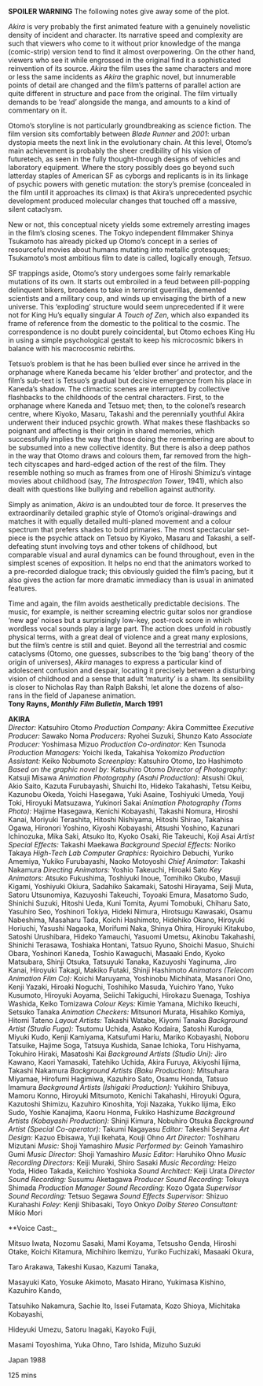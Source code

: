 
**SPOILER WARNING** The following notes give away some of the plot.

_Akira_ is very probably the first animated feature with a genuinely novelistic density of incident and character. Its narrative speed and complexity are such that viewers who come to it without prior knowledge of the manga (comic-strip) version tend to find it almost overpowering. On the other hand, viewers who see it while engrossed in the original find it a sophisticated reinvention of its source. _Akira_ the film uses the same characters and more or less the same incidents as _Akira_ the graphic novel, but innumerable points of detail are changed and the film’s patterns of parallel action are quite different in structure and pace from the original. The film virtually demands to be ‘read’ alongside the manga, and amounts to a kind of commentary on it.

Otomo’s storyline is not particularly groundbreaking as science fiction. The film version sits comfortably between _Blade Runner_ and _2001_: urban dystopia meets the next link in the evolutionary chain. At this level, Otomo’s main achievement is probably the sheer credibility of his vision of futuretech, as seen in the fully thought-through designs of vehicles and laboratory equipment. Where the story possibly does go beyond such latterday staples of American SF as cyborgs and replicants is in its linkage of psychic powers with genetic mutation: the story’s premise (concealed in the film until it approaches its climax) is that Akira’s unprecedented psychic development produced molecular changes that touched off a massive, silent cataclysm.

New or not, this conceptual nicety yields some extremely arresting images in the film’s closing scenes. The Tokyo independent filmmaker Shinya Tsukamoto has already picked up Otomo’s concept in a series of resourceful movies about humans mutating into metallic grotesques; Tsukamoto’s most ambitious film to date is called, logically enough, _Tetsuo_.

SF trappings aside, Otomo’s story undergoes some fairly remarkable mutations of its own. It starts out embroiled in a feud between pill-popping delinquent bikers, broadens to take in terrorist guerrillas, demented scientists and a military coup, and winds up envisaging the birth of a new universe. This ‘exploding’ structure would seem unprecedented if it were not for King Hu’s equally singular _A Touch of Zen_, which also expanded its frame of reference from the domestic to the political to the cosmic. The correspondence is no doubt purely coincidental, but Otomo echoes King Hu in using a simple psychological gestalt to keep his microcosmic bikers in balance with his macrocosmic rebirths.

Tetsuo’s problem is that he has been bullied ever since he arrived in the orphanage where Kaneda became his ‘elder brother’ and protector, and the film’s sub-text is Tetsuo’s gradual but decisive emergence from his place in Kaneda’s shadow. The climactic scenes are interrupted by collective flashbacks to the childhoods of the central characters. First, to the orphanage where Kaneda and Tetsuo met; then, to the colonel’s research centre, where Kiyoko, Masaru, Takashi and the perennially youthful Akira underwent their induced psychic growth. What makes these flashbacks so poignant and affecting is their origin in shared memories, which successfully implies the way that those doing the remembering are about to be subsumed into a new collective identity. But there is also a deep pathos in the way that Otomo draws and colours them, far removed from the high-tech cityscapes and hard-edged action of the rest of the film. They resemble nothing so much as frames from one of Hiroshi Shimizu’s vintage movies about childhood (say, _The Introspection_ _Tower_, 1941), which also dealt with questions like bullying and rebellion against authority.

Simply as animation, _Akira_ is an undoubted tour de force. It preserves the extraordinarily detailed graphic style of Otomo’s original-drawings and matches it with equally detailed multi-planed movement and a colour spectrum that prefers shades to bold primaries. The most spectacular set-piece is the psychic attack on Tetsuo by Kiyoko, Masaru and Takashi, a self-defeating stunt involving toys and other tokens of childhood, but comparable visual and aural dynamics can be found throughout, even in the simplest scenes of exposition. It helps no end that the animators worked to a pre-recorded dialogue track; this obviously guided the film’s pacing, but it also gives the action far more dramatic immediacy than is usual in animated features.

Time and again, the film avoids aesthetically predictable decisions. The music, for example, is neither screaming electric guitar solos nor grandiose ‘new age’ noises but a surprisingly low-key, post-rock score in which wordless vocal sounds play a large part. The action does unfold in robustly physical terms, with a great deal of violence and a great many explosions, but the film’s centre is still and quiet. Beyond all the terrestrial and cosmic cataclysms (Otomo, one guesses, subscribes to the ‘big bang’ theory of the origin of universes), _Akira_ manages to express a particular kind of adolescent confusion and despair, locating it precisely between a disturbing vision of childhood and a sense that adult ‘maturity’ is a sham. Its sensibility is closer to Nicholas Ray than Ralph Bakshi, let alone the dozens of also-rans in the field of Japanese animation.<br>
**Tony Rayns, _Monthly Film Bulletin_, March 1991**<br>

**AKIRA**<br>
_Director:_ Katsuhiro Otomo
_Production Company:_ Akira Committee
_Executive Producer:_ Sawako Noma
_Producers:_ Ryohei Suzuki, Shunzo Kato
_Associate Producer:_ Yoshimasa Mizuo
_Production Co-ordinator:_ Ken Tsunoda
_Production Managers:_ Yoichi Ikeda, Takahisa Yokomizo
_Production Assistant:_ Keiko Nobumoto
_Screenplay:_ Katsuhiro Otomo, Izo Hashimoto
_Based on the graphic novel by:_ Katsuhiro Otomo
_Director of Photography:_ Katsuji Misawa
_Animation Photography (Asahi Production):_ Atsushi Okui, Akio Saito, Kazuta Furubayashi, Shuichi Ito, Hideko Takahashi, Tetsu Keibu, Kazunobu Okeda, Yoichi Hasegawa, Yuki Asaine, Toshiyuki Umeda, Youji Toki, Hiroyuki Matsuzawa, Yukinori Sakai
_Animation Photography (Toms Photo):_ Hajime Hasegawa, Kenichi Kobayashi, Takashi Nomura, Hiroshi Kanai, Moriyuki Terashita, Hitoshi Nishiyama, Hitoshi Shirao, Takahisa Ogawa, Hironori Yoshino, Kiyoshi Kobayashi, Atsushi Yoshino, Kazunari Ichinozuka, Mika Saki, Atsuko Ito, Kyoko Osaki, Rie Takeuchi, Koji Asai
_Artist Special Effects:_ Takashi Maekawa
_Background Special Effects:_ Noriko Takaya
_High-Tech Lab Computer Graphics:_ Ryoichiro Debuchi, Yuriko Amemiya, Yukiko Furubayashi, Naoko Motoyoshi
_Chief Animator:_ Takashi Nakamura
_Directing Animators:_ Yoshio Takeuchi, Hiroaki Sato
_Key Animators:_ Atsuko Fukushima, Toshiyuki Inoue, Tomihiko Okubo, Masuji Kigami, Yoshiyuki Okiura,
Sadahiko Sakamaki, Satoshi Hirayama, Seiji Muta, Satoru Utsunomiya, Kazuyoshi Takeuchi, Toyoaki Emura, Masatomo Sudo, Shinichi Suzuki, Hitoshi Ueda, Kuni Tomita, Ayumi Tomobuki, Chiharu Sato, Yasuhiro Seo, Yoshinori Tokiya, Hideki Nimura, Hirotsugu Kawasaki, Osamu Nabeshima, Masaharu Tada, Koichi Hashimoto, Hidehiko Okano, Hiroyuki Horiuchi, Yasushi Nagaoka, Morifumi Naka, Shinya Ohira, Hiroyuki Kitakubo, Satoshi Urushibara, Hideko Yamauchi, Yasuomi Umetsu, Akinobu Takahashi, Shinichi Terasawa, Toshiaka Hontani, Tatsuo Ryuno, Shoichi Masuo, Shuichi Obara, Yoshinori Kaneda, Toshio Kawaguchi, Masaaki Endo, Kyoko Matsubara, Shinji Otsuka, Tatsuyuki Tanaka, Kazuyoshi Yaginuma, Jiro Kanai, Hiroyuki Takagi, Makiko Futaki, Shinji Hashimoto
_Animators (Telecom Animation Film Co):_ Koichi Maruyama, Yoshinobu Michihata, Masanori Ono, Kenji Yazaki, Hiroaki Noguchi, Toshihiko Masuda, Yuichiro Yano, Yuko Kusumoto, Hiroyuki Aoyama, Seiichi Takiguchi, Hirokazu Suenaga, Toshiya Washida, Keiko Tomizawa
_Colour Keys:_ Kimie Yamana, Michiko Ikeuchi, Setsuko Tanaka
_Animation Checkers:_ Mitsunori Murata, Hisahiko Komiya, Hitomi Tateno
_Layout Artists:_ Takashi Watabe, Kiyomi Tanaka
_Background Artist (Studio Fuga):_ Tsutomu Uchida, Asako Kodaira, Satoshi Kuroda, Miyuki Kudo, Kenji Kamiyama, Katsufumi Hariu, Mariko Kobayashi, Noboru Tatsuike, Hajime Soga, Tatsuya Kushida, Sanae Ichioka, Toru Hishyama, Tokuhiro Hiraki, Masatoshi Kai
_Background Artists (Studio Uni):_ Jiro Kawano, Kaori Yamasaki, Tatehiko Uchida, Akira Furuya, Akiyoshi Iijima, Takashi Nakamura
_Background Artists (Baku Production):_ Mitsuhara Miyamae, Hirofumi Hagimiwa, Kazuhiro Sato, Osamu Honda, Tatsuo Imamura
_Background Artists (Ishigaki Production):_ Yukihiro Shibuya, Mamoru Konno, Hiroyuki Mitsumoto, Kenichi Takahashi, Hiroyuki Ogura, Kazutoshi Shimizu,
Kazuhiro Kinoshita, Yoji Nazaka, Yukiko Iijima, Eiko Sudo, Yoshie Kanajima, Kaoru Honma, Fukiko Hashizume
_Background Artists (Kobayashi Production):_ Shinji Kimura, Nobuhiro Otsuka
_Background Artist (Special Co-operator):_ Takumi Nagayasu
_Editor:_ Takeshi Seyama
_Art Design:_ Kazuo Ebisawa, Yuji Ikehata, Kouji Ohno
_Art Director:_ Toshiharu Mizutani
_Music:_ Shoji Yamashiro
_Music Performed by:_ Geinoh Yamashiro Gumi
_Music Director:_ Shoji Yamashiro
_Music Editor:_ Haruhiko Ohno
_Music Recording Directors:_ Keiji Muraki, Shiro Sasaki
_Music Recording:_ Heizo Yoda, Hideo Takada, Keiichiro Yoshioka
_Sound Architect:_ Keiji Urata
_Director Sound Recording:_ Susumu Aketagawa
_Producer Sound Recording:_ Tokuya Shimada
_Production Manager Sound Recording:_ Kozo Ogata
_Supervisor Sound Recording:_ Tetsuo Segawa
_Sound Effects Supervisor:_ Shizuo Kurahashi
_Foley:_ Kenji Shibasaki, Toyo Onkyo
_Dolby Stereo Consultant:_ Mikio Mori

**Voice Cast:_

Mitsuo Iwata, Nozomu Sasaki, Mami Koyama, Tetsusho Genda, Hiroshi Otake, Koichi Kitamura, Michihiro Ikemizu, Yuriko Fuchizaki, Masaaki Okura,

Taro Arakawa, Takeshi Kusao, Kazumi Tanaka,

Masayuki Kato, Yosuke Akimoto, Masato Hirano, Yukimasa Kishino, Kazuhiro Kando,

Tatsuhiko Nakamura, Sachie Ito, Issei Futamata, Kozo Shioya, Michitaka Kobayashi,

Hideyuki Umezu, Satoru Inagaki, Kayoko Fujii,

Masami Toyoshima, Yuka Ohno, Taro Ishida, Mizuho Suzuki

Japan 1988

125 mins
<!--stackedit_data:
eyJoaXN0b3J5IjpbLTIxMjM5MTQ2MTJdfQ==
-->